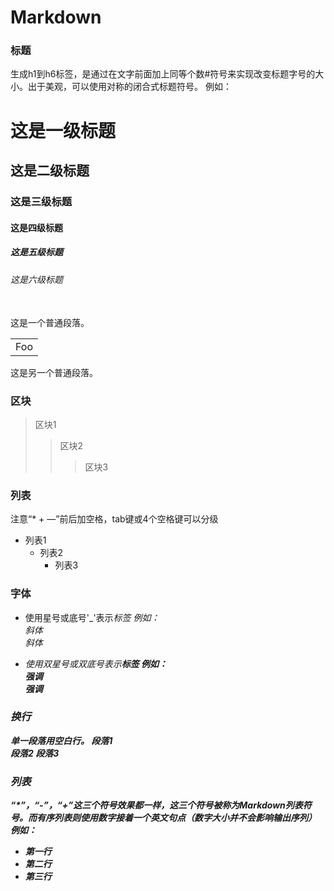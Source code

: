 # Markdown #

### 标题 ###
生成h1到h6标签，是通过在文字前面加上同等个数#符号来实现改变标题字号的大小。出于美观，可以使用对称的闭合式标题符号。
例如：
<br>
# 这是一级标题 #
## 这是二级标题 ##
### 这是三级标题 ###
#### 这是四级标题 ####
##### 这是五级标题 #####
###### 这是六级标题 ######

<br>
这是一个普通段落。
<table>
  <tr>
      <td>Foo</td>
  <tr>
</table>
这是另一个普通段落。

### 区块 ###
>区块1
>>区块2
>>>区块3

### 列表 ###
注意“* + —”前后加空格，tab键或4个空格键可以分级
 * 列表1
   + 列表2
     - 列表3

### 字体 ###
* 使用星号或底号'_'表示<em>标签
  例如：<br>
  *斜体*<br> 
  _斜体_<br>

* 使用双星号或双底号表示<strong>标签
  例如：<br>
  **强调**<br> 
  __强调__<br>
 
 
### 换行 ###
单一段落用空白行。
段落1<br>段落2
段落3

### 列表 ###
“*”，“-”，“+”这三个符号效果都一样，这三个符号被称为Markdown列表符号。而有序列表则使用数字接着一个英文句点（数字大小并不会影响输出序列）
例如：
* 第一行
* 第二行
* 第三行

